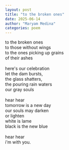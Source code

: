 ```yaml
---
layout: post
title: "to the broken ones"
date: 2025-06-14
author: "Maryam Medina"
categories: poem
---
```


to the broken ones<br>
to those without wings<br>
to the ones picking up grains<br>
of their ashes<br>
<br>
here's our celebration<br>
let the dam bursts,<br>
the glass shatters,<br>
the pouring rain waters<br>
our gray souls<br>
<br>
hear hear<br>
tomorrow is a new day<br>
our souls may darken<br>
or lighten<br>
white is lame<br>
black is the new blue<br>
<br>
hear hear<br>
i'm with you.